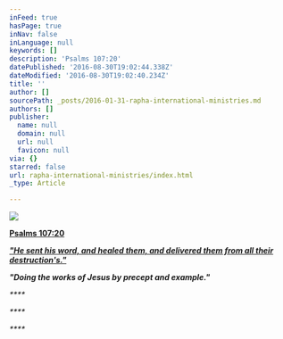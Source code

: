 ```yaml
---
inFeed: true
hasPage: true
inNav: false
inLanguage: null
keywords: []
description: 'Psalms 107:20'
datePublished: '2016-08-30T19:02:44.338Z'
dateModified: '2016-08-30T19:02:40.234Z'
title: ''
author: []
sourcePath: _posts/2016-01-31-rapha-international-ministries.md
authors: []
publisher:
  name: null
  domain: null
  url: null
  favicon: null
via: {}
starred: false
url: rapha-international-ministries/index.html
_type: Article

---
```

![](https://the-grid-user-content.s3-us-west-2.amazonaws.com/c0a668f0-16c4-47b1-a40c-6386b5da7b98.jpg)

[**Psalms 107:20**][0]

[_**"He sent his word, and healed them, and delivered them from all their destruction's."**_][0]

_**"Doing the works of Jesus by precept and example."**_

_****_

_****_

_****_

[0]: null